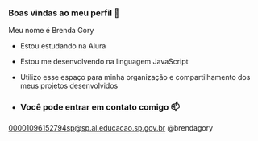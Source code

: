 ### Boas vindas ao meu perfil 💙

Meu nome é Brenda Gory 

- Estou estudando na Alura
- Estou me desenvolvendo na linguagem JavaScript
- Utilizo esse espaço para minha organização e compartilhamento dos meus projetos desenvolvidos

- ### Você pode entrar em contato comigo 📫
00001096152794sp@sp.al.educacao.sp.gov.br
@brendagory

